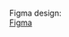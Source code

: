 Figma design:  
[Figma](https://www.figma.com/design/ypRptFzMIB6Pfgd4ILK0Te/TiketQ?node-id=2-2&t=ke6BbSANAI9qr00r-0)
